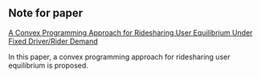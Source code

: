 ## Note for paper

[A Convex Programming Approach for Ridesharing User Equilibrium Under Fixed Driver/Rider Demand](https://papers.ssrn.com/sol3/papers.cfm?abstract_id=3589442)

In this paper, a convex programming approach for ridesharing user equilibrium is proposed.

